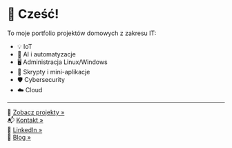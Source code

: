 # 👋 Cześć!

To moje portfolio projektów domowych z zakresu IT:

- 💡 IoT  
- 🤖 AI i automatyzacje  
- 🖥️ Administracja Linux/Windows  
- 🧩 Skrypty i mini-aplikacje  
- 🛡️ Cybersecurity  
- ☁️ Cloud  

---

📁 [Zobacz projekty »](#projekty)  
📬 [Kontakt »](mailto:radekszydziak@gmail.com)  
🔗 [LinkedIn »](https://www.linkedin.com/in/twoj-linkedin)  
📝 [Blog »](https://twoj-blog.pl)

